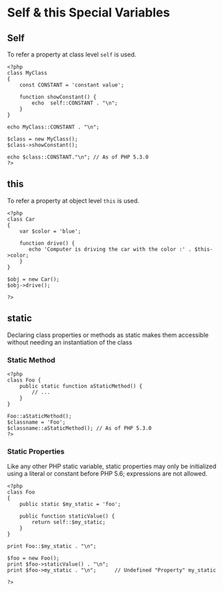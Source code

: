 # Self & this Special Variables

## Self

To refer a property at class level `self` is used.
```
<?php
class MyClass
{
    const CONSTANT = 'constant value';

    function showConstant() {
        echo  self::CONSTANT . "\n";
    }
}

echo MyClass::CONSTANT . "\n";

$class = new MyClass();
$class->showConstant();

echo $class::CONSTANT."\n"; // As of PHP 5.3.0
?>
```

## this

To refer a property at object level `this` is used.

```
<?php
class Car
{
    var $color = 'blue';

    function drive() {
       echo 'Computer is driving the car with the color :' . $this->color;
    }
}

$obj = new Car();
$obj->drive();

?>
```

## static

Declaring class properties or methods as static makes them accessible without needing an instantiation of the class

### Static Method
```
<?php
class Foo {
    public static function aStaticMethod() {
        // ...
    }
}

Foo::aStaticMethod();
$classname = 'Foo';
$classname::aStaticMethod(); // As of PHP 5.3.0
?>
```

### Static Properties
Like any other PHP static variable, static properties may only be initialized using a literal or constant before PHP 5.6; expressions are not allowed. 

```
<?php
class Foo
{
    public static $my_static = 'foo';

    public function staticValue() {
        return self::$my_static;
    }
}

print Foo::$my_static . "\n";

$foo = new Foo();
print $foo->staticValue() . "\n";
print $foo->my_static . "\n";      // Undefined "Property" my_static 

?>
```